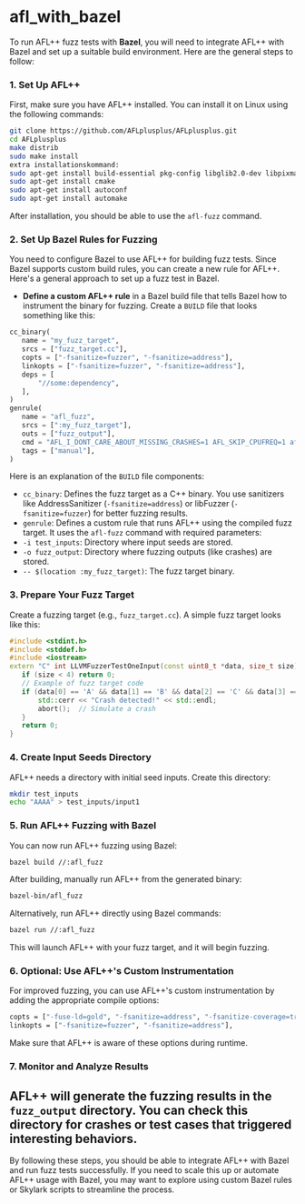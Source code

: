 # afl_with_bazel

To run AFL++ fuzz tests with **Bazel**, you will need to integrate AFL++ with Bazel and set up a suitable build environment. Here are the general steps to follow:
### 1. **Set Up AFL++**
First, make sure you have AFL++ installed. You can install it on Linux using the following commands:
```bash
git clone https://github.com/AFLplusplus/AFLplusplus.git
cd AFLplusplus
make distrib
sudo make install
extra installationskommand:
sudo apt-get install build-essential pkg-config libglib2.0-dev libpixman-1-dev
sudo apt-get install cmake
sudo apt-get install autoconf
sudo apt-get install automake


```
After installation, you should be able to use the `afl-fuzz` command.
### 2. **Set Up Bazel Rules for Fuzzing**
You need to configure Bazel to use AFL++ for building fuzz tests. Since Bazel supports custom build rules, you can create a new rule for AFL++. Here's a general approach to set up a fuzz test in Bazel.
- **Define a custom AFL++ rule** in a Bazel build file that tells Bazel how to instrument the binary for fuzzing.
Create a `BUILD` file that looks something like this:
```python
cc_binary(
   name = "my_fuzz_target",
   srcs = ["fuzz_target.cc"],
   copts = ["-fsanitize=fuzzer", "-fsanitize=address"],
   linkopts = ["-fsanitize=fuzzer", "-fsanitize=address"],
   deps = [
       "//some:dependency",
   ],
)
genrule(
   name = "afl_fuzz",
   srcs = [":my_fuzz_target"],
   outs = ["fuzz_output"],
   cmd = "AFL_I_DONT_CARE_ABOUT_MISSING_CRASHES=1 AFL_SKIP_CPUFREQ=1 afl-fuzz -i test_inputs -o fuzz_output -- $(location :my_fuzz_target)",
   tags = ["manual"],
)
```
Here is an explanation of the `BUILD` file components:
- `cc_binary`: Defines the fuzz target as a C++ binary. You use sanitizers like AddressSanitizer (`-fsanitize=address`) or libFuzzer (`-fsanitize=fuzzer`) for better fuzzing results.
- `genrule`: Defines a custom rule that runs AFL++ using the compiled fuzz target. It uses the `afl-fuzz` command with required parameters:
 - `-i test_inputs`: Directory where input seeds are stored.
 - `-o fuzz_output`: Directory where fuzzing outputs (like crashes) are stored.
 - `-- $(location :my_fuzz_target)`: The fuzz target binary.
### 3. **Prepare Your Fuzz Target**
Create a fuzzing target (e.g., `fuzz_target.cc`). A simple fuzz target looks like this:
```cpp
#include <stdint.h>
#include <stddef.h>
#include <iostream>
extern "C" int LLVMFuzzerTestOneInput(const uint8_t *data, size_t size) {
   if (size < 4) return 0;
   // Example of fuzz target code
   if (data[0] == 'A' && data[1] == 'B' && data[2] == 'C' && data[3] == 'D') {
       std::cerr << "Crash detected!" << std::endl;
       abort();  // Simulate a crash
   }
   return 0;
}
```
### 4. **Create Input Seeds Directory**
AFL++ needs a directory with initial seed inputs. Create this directory:
```bash
mkdir test_inputs
echo "AAAA" > test_inputs/input1
```
### 5. **Run AFL++ Fuzzing with Bazel**
You can now run AFL++ fuzzing using Bazel:
```bash
bazel build //:afl_fuzz
```
After building, manually run AFL++ from the generated binary:
```bash
bazel-bin/afl_fuzz
```
Alternatively, run AFL++ directly using Bazel commands:
```bash
bazel run //:afl_fuzz
```
This will launch AFL++ with your fuzz target, and it will begin fuzzing.
### 6. **Optional: Use AFL++'s Custom Instrumentation**
For improved fuzzing, you can use AFL++'s custom instrumentation by adding the appropriate compile options:
```bash
copts = ["-fuse-ld=gold", "-fsanitize=address", "-fsanitize-coverage=trace-pc-guard"],
linkopts = ["-fsanitize=fuzzer", "-fsanitize=address"],
```
Make sure that AFL++ is aware of these options during runtime.
### 7. **Monitor and Analyze Results**
AFL++ will generate the fuzzing results in the `fuzz_output` directory. You can check this directory for crashes or test cases that triggered interesting behaviors.
---
By following these steps, you should be able to integrate AFL++ with Bazel and run fuzz tests successfully. If you need to scale this up or automate AFL++ usage with Bazel, you may want to explore using custom Bazel rules or Skylark scripts to streamline the process.